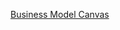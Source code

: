 [Business Model Canvas](https://lucid.app/lucidchart/invitations/accept/b75ed495-716d-4b27-8d3c-8282723478a6)
